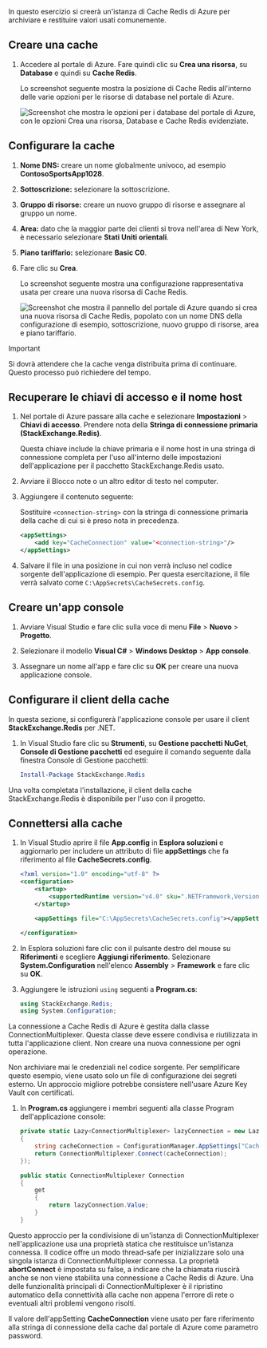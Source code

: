 In questo esercizio si creerà un'istanza di Cache Redis di Azure per archiviare e restituire valori usati comunemente.

## <a name="create-a-cache"></a>Creare una cache

1. Accedere al portale di Azure. Fare quindi clic su **Crea una risorsa**, su **Database** e quindi su **Cache Redis**.

    Lo screenshot seguente mostra la posizione di Cache Redis all'interno delle varie opzioni per le risorse di database nel portale di Azure.

    ![Screenshot che mostra le opzioni per i database del portale di Azure, con le opzioni Crea una risorsa, Database e Cache Redis evidenziate.](../media/4-create-a-cache-1.png)

## <a name="configure-your-cache"></a>Configurare la cache

1. **Nome DNS:** creare un nome globalmente univoco, ad esempio **ContosoSportsApp1028**.

1. **Sottoscrizione:** selezionare la sottoscrizione.

1. **Gruppo di risorse:** creare un nuovo gruppo di risorse e assegnare al gruppo un nome.

1. **Area:** dato che la maggior parte dei clienti si trova nell'area di New York, è necessario selezionare **Stati Uniti orientali**.

1. **Piano tariffario:** selezionare **Basic C0**.

1. Fare clic su **Crea**.

    Lo screenshot seguente mostra una configurazione rappresentativa usata per creare una nuova risorsa di Cache Redis.

    ![Screenshot che mostra il pannello del portale di Azure quando si crea una nuova risorsa di Cache Redis, popolato con un nome DNS della configurazione di esempio, sottoscrizione, nuovo gruppo di risorse, area e piano tariffario.](../media/4-create-a-cache-2.png)

> [!IMPORTANT]
> Si dovrà attendere che la cache venga distribuita prima di continuare. Questo processo può richiedere del tempo.

## <a name="retrieve-the-access-keys-and-host-name"></a>Recuperare le chiavi di accesso e il nome host

1. Nel portale di Azure passare alla cache e selezionare **Impostazioni** > **Chiavi di accesso**. Prendere nota della **Stringa di connessione primaria (StackExchange.Redis)**.

    Questa chiave include la chiave primaria e il nome host in una stringa di connessione completa per l'uso all'interno delle impostazioni dell'applicazione per il pacchetto StackExchange.Redis usato.

1. Avviare il Blocco note o un altro editor di testo nel computer.

1. Aggiungere il contenuto seguente:

    Sostituire `<connection-string>` con la stringa di connessione primaria della cache di cui si è preso nota in precedenza.

    ```xml
    <appSettings>
        <add key="CacheConnection" value="<connection-string>"/>
    </appSettings>
    ```

1. Salvare il file in una posizione in cui non verrà incluso nel codice sorgente dell'applicazione di esempio. Per questa esercitazione, il file verrà salvato come `C:\AppSecrets\CacheSecrets.config`.

## <a name="create-a-console-app"></a>Creare un'app console

1. Avviare Visual Studio e fare clic sulla voce di menu **File** > **Nuovo** > **Progetto**.

1. Selezionare il modello **Visual C#** > **Windows Desktop** > **App console**.

1. Assegnare un nome all'app e fare clic su **OK** per creare una nuova applicazione console.

## <a name="configure-the-cache-client"></a>Configurare il client della cache

In questa sezione, si configurerà l'applicazione console per usare il client **StackExchange.Redis** per .NET.

1. In Visual Studio fare clic su **Strumenti**, su **Gestione pacchetti NuGet**, **Console di Gestione pacchetti** ed eseguire il comando seguente dalla finestra Console di Gestione pacchetti:

    ```powershell
    Install-Package StackExchange.Redis
    ```

Una volta completata l'installazione, il client della cache StackExchange.Redis è disponibile per l'uso con il progetto.

## <a name="connect-to-the-cache"></a>Connettersi alla cache

1. In Visual Studio aprire il file **App.config** in **Esplora soluzioni** e aggiornarlo per includere un attributo di file **appSettings** che fa riferimento al file **CacheSecrets.config**.

    ```xml
    <?xml version="1.0" encoding="utf-8" ?>
    <configuration>
        <startup>
            <supportedRuntime version="v4.0" sku=".NETFramework,Version=v4.7.1" />
        </startup>

        <appSettings file="C:\AppSecrets\CacheSecrets.config"></appSettings>

    </configuration>
    ```

1. In Esplora soluzioni fare clic con il pulsante destro del mouse su **Riferimenti** e scegliere **Aggiungi riferimento**. Selezionare **System.Configuration** nell'elenco **Assembly** > **Framework** e fare clic su **OK**.

1. Aggiungere le istruzioni `using` seguenti a **Program.cs**:

    ```csharp
    using StackExchange.Redis;
    using System.Configuration;
    ```

La connessione a Cache Redis di Azure è gestita dalla classe ConnectionMultiplexer. Questa classe deve essere condivisa e riutilizzata in tutta l'applicazione client. Non creare una nuova connessione per ogni operazione.

Non archiviare mai le credenziali nel codice sorgente. Per semplificare questo esempio, viene usato solo un file di configurazione dei segreti esterno. Un approccio migliore potrebbe consistere nell'usare Azure Key Vault con certificati.

1. In **Program.cs** aggiungere i membri seguenti alla classe Program dell'applicazione console:

    ```csharp
    private static Lazy<ConnectionMultiplexer> lazyConnection = new Lazy<ConnectionMultiplexer>(() =>
    {
        string cacheConnection = ConfigurationManager.AppSettings["CacheConnection"].ToString();
        return ConnectionMultiplexer.Connect(cacheConnection);
    });

    public static ConnectionMultiplexer Connection
    {
        get
        {
            return lazyConnection.Value;
        }
    }
    ```

Questo approccio per la condivisione di un'istanza di ConnectionMultiplexer nell'applicazione usa una proprietà statica che restituisce un'istanza connessa. Il codice offre un modo thread-safe per inizializzare solo una singola istanza di ConnectionMultiplexer connessa. La proprietà **abortConnect** è impostata su false, a indicare che la chiamata riuscirà anche se non viene stabilita una connessione a Cache Redis di Azure. Una delle funzionalità principali di ConnectionMultiplexer è il ripristino automatico della connettività alla cache non appena l'errore di rete o eventuali altri problemi vengono risolti.

Il valore dell'appSetting **CacheConnection** viene usato per fare riferimento alla stringa di connessione della cache dal portale di Azure come parametro password.
